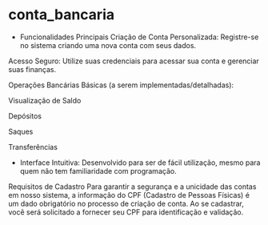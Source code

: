 # conta_bancaria

* Funcionalidades Principais
Criação de Conta Personalizada: Registre-se no sistema criando uma nova conta com seus dados.

Acesso Seguro: Utilize suas credenciais para acessar sua conta e gerenciar suas finanças.

Operações Bancárias Básicas (a serem implementadas/detalhadas):

Visualização de Saldo

Depósitos

Saques

Transferências

 * Interface Intuitiva: Desenvolvido para ser de fácil utilização, mesmo para quem não tem familiaridade com programação.

 Requisitos de Cadastro
Para garantir a segurança e a unicidade das contas em nosso sistema, a informação do CPF (Cadastro de Pessoas Físicas) é um dado obrigatório no processo de criação de conta. Ao se cadastrar, você será solicitado a fornecer seu CPF para identificação e validação.
